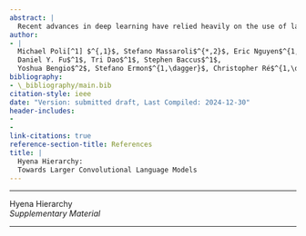 ```yaml
---
abstract: |
  Recent advances in deep learning have relied heavily on the use of large Transformers due to their ability to learn at scale. However, the core building block of Transformers, the attention operator, exhibits quadratic cost in sequence length, limiting the amount of context accessible. Existing subquadratic methods based on low-rank and sparse approximations need to be combined with dense attention layers to match Transformers, indicating a gap in capability. In this work, we propose **Hyena**, a subquadratic drop-in replacement for attention constructed by interleaving implicitly parametrized **long convolutions** and **data-controlled gating**. In recall and reasoning tasks on sequences of thousands to hundreds of thousands of tokens, Hyena improves accuracy by more than $50$ points over operators relying on state-spaces and other implicit and explicit methods, matching attention-based models. We set a new state-of-the-art for dense-attention-free architectures on language modeling in standard datasets (WikiText103 and The Pile), reaching Transformer quality with a $20\%$ reduction in training compute required at sequence length $2$K. Hyena operators are twice as fast as highly optimized attention at sequence length $8$K, and $100\x$ faster at sequence length $64$K.
author:
- |
  Michael Poli[^1] $^{,1}$, Stefano Massaroli$^{*,2}$, Eric Nguyen$^{1,*}$,  
  Daniel Y. Fu$^1$, Tri Dao$^1$, Stephen Baccus$^1$,  
  Yoshua Bengio$^2$, Stefano Ermon$^{1,\dagger}$, Christopher Ré$^{1,\dagger}$
bibliography:
- \_bibliography/main.bib
citation-style: ieee
date: "Version: submitted draft, Last Compiled: 2024-12-30"
header-includes:
- 
- 
link-citations: true
reference-section-title: References
title: |
  Hyena Hierarchy:  
  Towards Larger Convolutional Language Models
---
```





----------------------------------------------------------------------------------------------------------------------------------------------------------------------------------------------------------------------------------------------------------------------------------------------------------------------------------------------------------------------------------------------------------------------------------------------------------------------------------------------------------------------------------------------------------------------------------------------------------------------------------------------------------------------------------------------------------------------------------------------------------------------------------------------------------------------------------------------------------------------------------------------------------------------------------------------------------------------------------------------------------------------------------------

<div class="center">

Hyena Hierarchy  
*Supplementary Material*

</div>

----------------------------------------------------------------------------------------------------------------------------------------------------------------------------------------------------------------------------------------------------------------------------------------------------------------------------------------------------------------------------------------------------------------------------------------------------------------------------------------------------------------------------------------------------------------------------------------------------------------------------------------------------------------------------------------------------------------------------------------------------------------------------------------------------------------------------------------------------------------------------------------------------------------------------------------------------------------------------------------------------------------------------------------

[^1]: Equal contribution. $\dagger$ Equal senior authorship. $^1$Stanford University. $^2$Mila and Université de Montréal.
